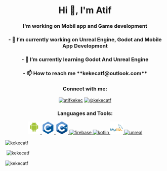 <h1 align="center">Hi 👋, I'm Atif</h1>
<h3 align="center">I'm working on Mobil app and Game development</h3>

<h3 align="center">- 🔭 I’m currently working on Unreal Engine, Godot and Mobile App Development</h3>

<h3 align="center">- 🌱 I’m currently learning Godot And Unreal Engine</h3>

<h3 align="center">- 📫 How to reach me **kekecatf@outlook.com**</h3>

<h3 align="center">Connect with me:</h3>
<p align="center">
<a href="https://linkedin.com/in/atifkekec" target="blank"><img align="center" src="https://raw.githubusercontent.com/rahuldkjain/github-profile-readme-generator/master/src/images/icons/Social/linked-in-alt.svg" alt="atifkekec" height="30" width="40" /></a>
<a href="https://medium.com/@kekecatf" target="blank"><img align="center" src="https://raw.githubusercontent.com/rahuldkjain/github-profile-readme-generator/master/src/images/icons/Social/medium.svg" alt="@kekecatf" height="30" width="40" /></a>
</p>

<h3 align="center">Languages and Tools:</h3>
<p align="center"> <a href="https://developer.android.com" target="_blank" rel="noreferrer"> <img src="https://raw.githubusercontent.com/devicons/devicon/master/icons/android/android-original-wordmark.svg" alt="android" width="40" height="40"/> </a> <a href="https://www.cprogramming.com/" target="_blank" rel="noreferrer"> <img src="https://raw.githubusercontent.com/devicons/devicon/master/icons/c/c-original.svg" alt="c" width="40" height="40"/> </a> <a href="https://www.w3schools.com/cpp/" target="_blank" rel="noreferrer"> <img src="https://raw.githubusercontent.com/devicons/devicon/master/icons/cplusplus/cplusplus-original.svg" alt="cplusplus" width="40" height="40"/> </a> <a href="https://firebase.google.com/" target="_blank" rel="noreferrer"> <img src="https://www.vectorlogo.zone/logos/firebase/firebase-icon.svg" alt="firebase" width="40" height="40"/> </a> <a href="https://kotlinlang.org" target="_blank" rel="noreferrer"> <img src="https://www.vectorlogo.zone/logos/kotlinlang/kotlinlang-icon.svg" alt="kotlin" width="40" height="40"/> </a> <a href="https://www.mysql.com/" target="_blank" rel="noreferrer"> <img src="https://raw.githubusercontent.com/devicons/devicon/master/icons/mysql/mysql-original-wordmark.svg" alt="mysql" width="40" height="40"/> </a> <a href="https://unrealengine.com/" target="_blank" rel="noreferrer"> <img src="https://raw.githubusercontent.com/kenangundogan/fontisto/036b7eca71aab1bef8e6a0518f7329f13ed62f6b/icons/svg/brand/unreal-engine.svg" alt="unreal" width="40" height="40"/> </a> </p>

<p><img align="center" src="https://github-readme-stats.vercel.app/api/top-langs?username=kekecatf&show_icons=true&locale=en&layout=compact" alt="kekecatf" /></p>

<p>&nbsp;<img align="center" src="https://github-readme-stats.vercel.app/api?username=kekecatf&show_icons=true&locale=en" alt="kekecatf" /></p>

<p><img align="center" src="https://github-readme-streak-stats.herokuapp.com/?user=kekecatf&" alt="kekecatf" /></p>
